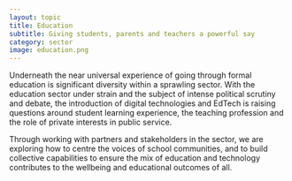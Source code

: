 ```yaml
---
layout: topic
title: Education
subtitle: Giving students, parents and teachers a powerful say
category: sector
image: education.png
---
```

Underneath the near universal experience of going through formal education is significant diversity within a sprawling sector. With the education sector under strain and the subject of intense political scrutiny and debate, the introduction of digital technologies and EdTech is raising questions around student learning experience, the teaching profession and the role of private interests in public service. 

Through working with partners and stakeholders in the sector, we are exploring how to centre the voices of school communities, and to build collective capabilities to ensure the mix of education and technology contributes to the wellbeing and educational outcomes of all.
